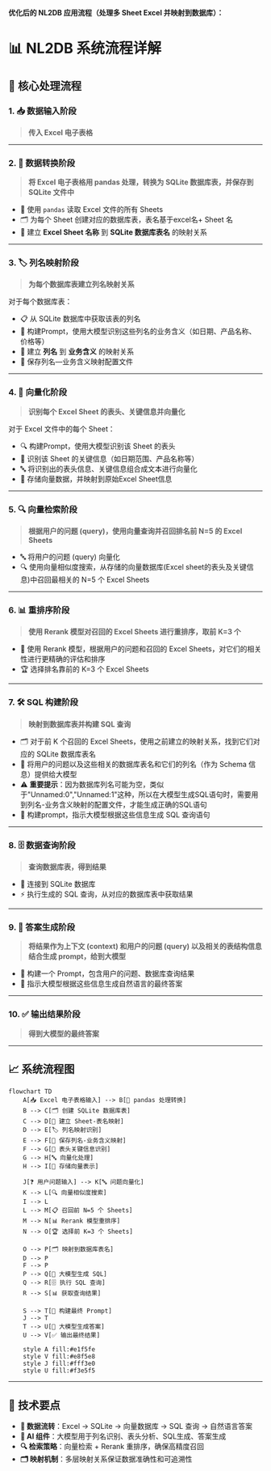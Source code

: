 **优化后的 NL2DB 应用流程（处理多 Sheet Excel 并映射到数据库）：**

# 📊 NL2DB 系统流程详解

## 🔄 核心处理流程

### 1. 📥 **数据输入阶段**
> **传入 Excel 电子表格**

---

### 2. 🔄 **数据转换阶段**
> **将 Excel 电子表格用 pandas 处理，转换为 SQLite 数据库表，并保存到 SQLite 文件中**

- 📖 使用 `pandas` 读取 Excel 文件的所有 Sheets
- 🗂️ 为每个 Sheet 创建对应的数据库表，表名基于excel名+ Sheet 名
- 🔗 建立 **Excel Sheet 名称** 到 **SQLite 数据库表名** 的映射关系

---

### 3. 🏷️ **列名映射阶段**
> **为每个数据库表建立列名映射关系**

对于每个数据库表：
- 📋 从 SQLite 数据库中获取该表的列名
- 🤖 构建Prompt，使用大模型识别这些列名的业务含义（如日期、产品名称、价格等）
- 🔗 建立 **列名** 到 **业务含义** 的映射关系
- 💾 保存列名—业务含义映射配置文件

---

### 4. 🧠 **向量化阶段**
> **识别每个 Excel Sheet 的表头、关键信息并向量化**

对于 Excel 文件中的每个 Sheet：
- 🔍 构建Prompt，使用大模型识别该 Sheet 的表头
- 📌 识别该 Sheet 的关键信息（如日期范围、产品名称等）
- 🔤 将识别出的表头信息、关键信息组合成文本进行向量化
- 💾 存储向量数据，并映射到原始Excel Sheet信息

---

### 5. 🔍 **向量检索阶段**
> **根据用户的问题 (query)，使用向量查询并召回排名前 N=5 的 Excel Sheets**

- 🔤 将用户的问题 (query) 向量化
- 🔍 使用向量相似度搜索，从存储的向量数据库(Excel sheet的表头及关键信息)中召回最相关的 N=5 个 Excel Sheets

---

### 6. 📊 **重排序阶段**
> **使用 Rerank 模型对召回的 Excel Sheets 进行重排序，取前 K=3 个**

- 🎯 使用 Rerank 模型，根据用户的问题和召回的 Excel Sheets，对它们的相关性进行更精确的评估和排序
- 🏆 选择排名靠前的 K=3 个 Excel Sheets

---

### 7. 🛠️ **SQL 构建阶段**
> **映射到数据库表并构建 SQL 查询**

- 🗂️ 对于前 K 个召回的 Excel Sheets，使用之前建立的映射关系，找到它们对应的 SQLite 数据库表名
- 📝 将用户的问题以及这些相关的数据库表名和它们的列名（作为 Schema 信息）提供给大模型
- ⚠️ **重要提示**：因为数据库列名可能为空，类似于"Unnamed:0","Unnamed:1"这种，所以在大模型生成SQL语句时，需要用到列名-业务含义映射的配置文件，才能生成正确的SQL语句
- 🤖 构建prompt，指示大模型根据这些信息生成 SQL 查询语句

---

### 8. 🗄️ **数据查询阶段**
> **查询数据库表，得到结果**

- 🔌 连接到 SQLite 数据库
- ⚡ 执行生成的 SQL 查询，从对应的数据库表中获取结果

---

### 9. 🎯 **答案生成阶段**
> **将结果作为上下文 (context) 和用户的问题 (query) 以及相关的表结构信息结合生成 prompt，给到大模型**

- 📝 构建一个 Prompt，包含用户的问题、数据库查询结果
- 🤖 指示大模型根据这些信息生成自然语言的最终答案

---

### 10. ✅ **输出结果阶段**
> **得到大模型的最终答案**

---

## 📈 系统流程图

```mermaid
flowchart TD
    A[📥 Excel 电子表格输入] --> B[🔄 pandas 处理转换]
    B --> C[🗂️ 创建 SQLite 数据库表]
    C --> D[🔗 建立 Sheet-表名映射]
    D --> E[🏷️ 列名映射识别]
    E --> F[💾 保存列名-业务含义映射]
    F --> G[🧠 表头关键信息识别]
    G --> H[🔤 向量化处理]
    H --> I[💾 存储向量表示]
    
    J[❓ 用户问题输入] --> K[🔤 问题向量化]
    K --> L[🔍 向量相似度搜索]
    I --> L
    L --> M[📋 召回前 N=5 个 Sheets]
    M --> N[📊 Rerank 模型重排序]
    N --> O[🏆 选择前 K=3 个 Sheets]
    
    O --> P[🗂️ 映射到数据库表名]
    D --> P
    F --> P
    P --> Q[🤖 大模型生成 SQL]
    Q --> R[🗄️ 执行 SQL 查询]
    R --> S[📊 获取查询结果]
    
    S --> T[📝 构建最终 Prompt]
    J --> T
    T --> U[🤖 大模型生成答案]
    U --> V[✅ 输出最终结果]
    
    style A fill:#e1f5fe
    style V fill:#e8f5e8
    style J fill:#fff3e0
    style U fill:#f3e5f5
```

---

## 🔧 技术要点

- **🔄 数据流转**：Excel → SQLite → 向量数据库 → SQL 查询 → 自然语言答案
- **🧠 AI 组件**：大模型用于列名识别、表头分析、SQL生成、答案生成
- **🔍 检索策略**：向量检索 + Rerank 重排序，确保高精度召回
- **🗂️ 映射机制**：多层映射关系保证数据准确性和可追溯性


